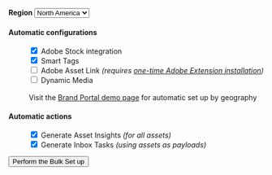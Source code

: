 <form method="get" action="/apps/demo-utils/instructions/bulk-setup.install.html">

<label for="region"><strong>Region</strong></label>
<select name="region">
    <option value="na" selected>North America</option>
    <option value="emea">EMEA</option>
    <option value="apac">APAC</option>
</select>

<dl>

<dt><h4>Automatic configurations</h4></dt>

<dd>
    <input type="checkbox" id="adobe-stock" name="adobe-stock" value="install" checked/>
    <label for="adobe-stock">Adobe Stock integration</label>
</dd>

<dd>
    <input type="checkbox" id="smart-tags" name="smart-tags" value="install" checked/>
    <label for="smart-tags">Smart Tags</label>
</dd>

<dd>
    <input type="checkbox" id="adobe-asset-link" name="adobe-asset-link" value="install"/>
    <label for="adobe-asset-link">Adobe Asset Link <em>(requires <a  x-cq-linkchecker="skip"  href="/apps/demo-utils/instructions/adobe-asset-link.html">one-time Adobe Extension installation</a>)</em></label>
</dd>

<dd>
    <input type="checkbox" id="dynamic-media-scene7" name="dynamic-media-scene7" value="install"/>
    <label for="dynamic-media-scene7">Dynamic Media</label>
</dd>

<dd>
    <br/>
    <label for="brand-portal">Visit the <a x-cq-linkchecker="skip" href="/apps/demo-utils/instructions/brand-portal.html">Brand Portal demo page</a> for automatic set up by geography</label>
</dd>

<dt><h4>Automatic actions</h4></dt>

<dd>
    <input type="checkbox" id="asset-insights" name="asset-insights" value="apply" checked/>
    <label for="asset-insights">Generate Asset Insights <em>(for all assets)</em></label>
</dd>

<dd>
    <input type="checkbox" id="inbox-tasks" name="inbox-tasks" value="apply" checked/>
    <label for="inbox-tasks">Generate Inbox Tasks <em>(using assets as payloads)</em></label>
</dd>

</dl>

<input type="submit" value="Perform the Bulk Set up" class="button"/>
</form>